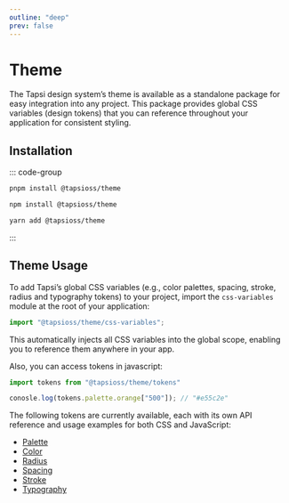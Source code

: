 ```yaml
---
outline: "deep"
prev: false
---
```


# Theme

The Tapsi design system’s theme is available as a standalone package for easy integration into any project. This package provides global CSS variables (design tokens) that you can reference throughout your application for consistent styling.

## Installation

::: code-group

```bash [pnpm]
pnpm install @tapsioss/theme
```

```bash [npm]
npm install @tapsioss/theme
```

```bash [yarn]
yarn add @tapsioss/theme
```
:::

## Theme Usage

To add Tapsi’s global CSS variables (e.g., color palettes, spacing, stroke, radius and typography tokens) to your project, import the `css-variables` module at the root of your application:

```ts
import "@tapsioss/theme/css-variables";
```

This automatically injects all CSS variables into the global scope, enabling you to reference them anywhere in your app.


Also, you can access tokens in javascript:

```ts
import tokens from "@tapsioss/theme/tokens"

conosle.log(tokens.palette.orange["500"]); // "#e55c2e"
```

The following tokens are currently available, each with its own API reference and usage examples for both CSS and JavaScript:

- [Palette](/theme/palette)
- [Color](/theme/color)
- [Radius](/theme/radius)
- [Spacing](/theme/spacing)
- [Stroke](/theme/stroke)
- [Typography](/theme/typography)
